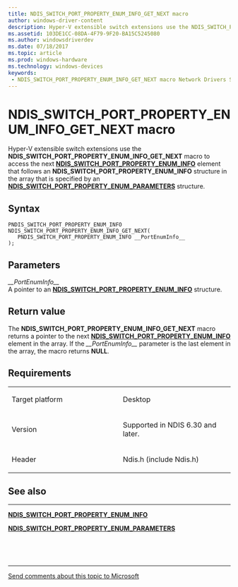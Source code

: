 ```yaml
---
title: NDIS_SWITCH_PORT_PROPERTY_ENUM_INFO_GET_NEXT macro
author: windows-driver-content
description: Hyper-V extensible switch extensions use the NDIS_SWITCH_PORT_PROPERTY_ENUM_INFO_GET_NEXT macro to access the next NDIS_SWITCH_PORT_PROPERTY_ENUM_INFO element that follows an NDIS_SWITCH_PORT_PROPERTY_ENUM_INFO structure in the array that is specified by an NDIS_SWITCH_PORT_PROPERTY_ENUM_PARAMETERS structure.
ms.assetid: 103DE1CC-08DA-4F79-9F20-BA15C5245080
ms.author: windowsdriverdev 
ms.date: 07/18/2017 
ms.topic: article 
ms.prod: windows-hardware 
ms.technology: windows-devices 
keywords:
 - NDIS_SWITCH_PORT_PROPERTY_ENUM_INFO_GET_NEXT macro Network Drivers Starting with Windows Vista
---
```


# NDIS\_SWITCH\_PORT\_PROPERTY\_ENUM\_INFO\_GET\_NEXT macro


Hyper-V extensible switch extensions use the **NDIS\_SWITCH\_PORT\_PROPERTY\_ENUM\_INFO\_GET\_NEXT** macro to access the next [**NDIS\_SWITCH\_PORT\_PROPERTY\_ENUM\_INFO**](https://msdn.microsoft.com/library/windows/hardware/hh598233) element that follows an **NDIS\_SWITCH\_PORT\_PROPERTY\_ENUM\_INFO** structure in the array that is specified by an [**NDIS\_SWITCH\_PORT\_PROPERTY\_ENUM\_PARAMETERS**](https://msdn.microsoft.com/library/windows/hardware/hh598236) structure.

Syntax
------

```ManagedCPlusPlus
PNDIS_SWITCH_PORT_PROPERTY_ENUM_INFO NDIS_SWITCH_PORT_PROPERTY_ENUM_INFO_GET_NEXT(
   PNDIS_SWITCH_PORT_PROPERTY_ENUM_INFO __PortEnumInfo__
);
```

Parameters
----------

*\_\_PortEnumInfo\_\_*   
A pointer to an [**NDIS\_SWITCH\_PORT\_PROPERTY\_ENUM\_INFO**](https://msdn.microsoft.com/library/windows/hardware/hh598233) structure.

Return value
------------

The **NDIS\_SWITCH\_PORT\_PROPERTY\_ENUM\_INFO\_GET\_NEXT** macro returns a pointer to the next [**NDIS\_SWITCH\_PORT\_PROPERTY\_ENUM\_INFO**](https://msdn.microsoft.com/library/windows/hardware/hh598233) element in the array. If the *\_\_PortEnumInfo\_\_* parameter is the last element in the array, the macro returns **NULL**.

Requirements
------------

<table>
<colgroup>
<col width="50%" />
<col width="50%" />
</colgroup>
<tbody>
<tr class="odd">
<td><p>Target platform</p></td>
<td>Desktop</td>
</tr>
<tr class="even">
<td><p>Version</p></td>
<td><p>Supported in NDIS 6.30 and later.</p></td>
</tr>
<tr class="odd">
<td><p>Header</p></td>
<td>Ndis.h (include Ndis.h)</td>
</tr>
</tbody>
</table>

## See also


****
[**NDIS\_SWITCH\_PORT\_PROPERTY\_ENUM\_INFO**](https://msdn.microsoft.com/library/windows/hardware/hh598233)

[**NDIS\_SWITCH\_PORT\_PROPERTY\_ENUM\_PARAMETERS**](https://msdn.microsoft.com/library/windows/hardware/hh598236)

 

 


--------------------
[Send comments about this topic to Microsoft](mailto:wsddocfb@microsoft.com?subject=Documentation%20feedback%20%5Bnetvista\netvista%5D:%20NDIS_SWITCH_PORT_PROPERTY_ENUM_INFO_GET_NEXT%20macro%20%20RELEASE:%20%287/10/2017%29&body=%0A%0APRIVACY%20STATEMENT%0A%0AWe%20use%20your%20feedback%20to%20improve%20the%20documentation.%20We%20don't%20use%20your%20email%20address%20for%20any%20other%20purpose,%20and%20we'll%20remove%20your%20email%20address%20from%20our%20system%20after%20the%20issue%20that%20you're%20reporting%20is%20fixed.%20While%20we're%20working%20to%20fix%20this%20issue,%20we%20might%20send%20you%20an%20email%20message%20to%20ask%20for%20more%20info.%20Later,%20we%20might%20also%20send%20you%20an%20email%20message%20to%20let%20you%20know%20that%20we've%20addressed%20your%20feedback.%0A%0AFor%20more%20info%20about%20Microsoft's%20privacy%20policy,%20see%20http://privacy.microsoft.com/default.aspx. "Send comments about this topic to Microsoft")


